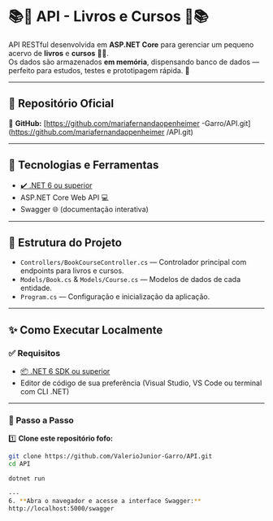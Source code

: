 # 📚🌸 API - Livros e Cursos 🌸📚

API RESTful desenvolvida em **ASP.NET Core** para gerenciar um pequeno acervo de **livros** e **cursos** 📖✨.  
Os dados são armazenados **em memória**, dispensando banco de dados — perfeito para estudos, testes e prototipagem rápida. 🌷

---

## 🌼 Repositório Oficial

🔗 **GitHub:** [https://github.com/mariafernandaopenheimer
-Garro/API.git](https://github.com/mariafernandaopenheimer
/API.git)

---

## 🚀 Tecnologias e Ferramentas

- [✔️ .NET 6 ou superior](https://dotnet.microsoft.com/)
- ASP.NET Core Web API 💻
- Swagger 🌐 (documentação interativa)

---

## 📁 Estrutura do Projeto

- `Controllers/BookCourseController.cs` — Controlador principal com endpoints para livros e cursos.
- `Models/Book.cs` & `Models/Course.cs` — Modelos de dados de cada entidade.
- `Program.cs` — Configuração e inicialização da aplicação.

---

## ✨ Como Executar Localmente

### ✅ Requisitos

- [📦 .NET 6 SDK ou superior](https://dotnet.microsoft.com/en-us/download/dotnet)
- Editor de código de sua preferência (Visual Studio, VS Code ou terminal com CLI .NET)

---

### 🌸 Passo a Passo

1️⃣ **Clone este repositório fofo:**  
```bash
git clone https://github.com/ValerioJunior-Garro/API.git
cd API

dotnet run

---
6. **Abra o navegador e acesse a interface Swagger:**
http://localhost:5000/swagger
